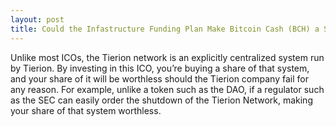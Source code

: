```yaml
---
layout: post
title: Could the Infastructure Funding Plan Make Bitcoin Cash (BCH) a Security?
---
```


Unlike most ICOs, the Tierion network is an explicitly centralized system run by Tierion. By investing in this ICO, you’re buying a share of that system, and your share of it will be worthless should the Tierion company fail for any reason. For example, unlike a token such as the DAO, if a regulator such as the SEC can easily order the shutdown of the Tierion Network, making your share of that system worthless.
